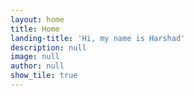 ```yaml
---
layout: home
title: Home
landing-title: 'Hi, my name is Harshad'
description: null
image: null
author: null
show_tile: true
---
```

